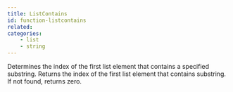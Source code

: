 ```yaml
---
title: ListContains
id: function-listcontains
related:
categories:
    - list
    - string
---
```


Determines the index of the first list element that contains a
specified substring.
Returns the index of the first list element that contains
substring. If not found, returns zero.
